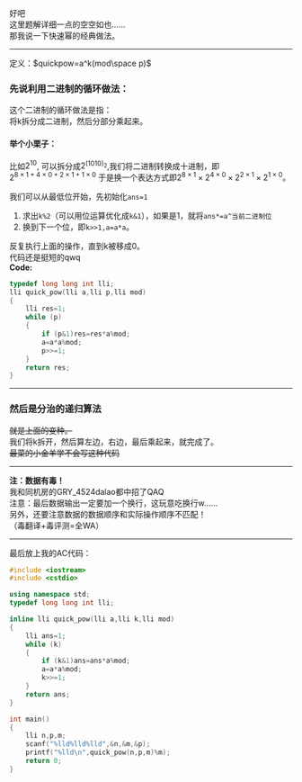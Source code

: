 好吧  
这里题解详细一点的空空如也......  
那我说一下快速幂的经典做法。

---------

定义：$quickpow=a^k(mod\space p)$
### 先说利用二进制的循环做法：
这个二进制的循环做法是指：  
将k拆分成二进制，然后分部分乘起来。  
#### 举个小栗子：
比如$2^{10}$, 可以拆分成$2^{(1010)_2}$,我们将二进制转换成十进制，即  
$2^{8\times 1+4\times 0+2\times 1+1\times 0}$
于是换一个表达方式即$2^{8\times 1}\times 2^{4\times 0}\times 2^{2\times 1}\times 2^{1\times 0}$。  

我们可以从最低位开始，先初始化`ans=1`
1. 求出`k%2`（可以用位运算优化成`k&1`），如果是1，就将`ans*=a^当前二进制位`
2. 换到下一个位，即`k>>1,a=a*a`。

反复执行上面的操作，直到k被移成0。  
代码还是挺短的qwq  
**Code:**
```cpp
typedef long long int lli;
lli quick_pow(lli a,lli p,lli mod)
{
    lli res=1;
    while (p)
    {
        if (p&1)res=res*a%mod;
        a=a*a%mod;
        p>>=1;
    }
    return res;
}
```

------

### 然后是分治的递归算法
~~就是上面的变种。~~  
我们将k拆开，然后算左边，右边，最后乘起来，就完成了。  
~~最菜的小金羊学不会写这种代码~~

--------

**注：数据有毒！**  
我和同机房的GRY_4524dalao都中招了QAQ  
注意：最后数据输出一定要加一个换行，这玩意吃换行w......  
另外，还要注意数据的数据顺序和实际操作顺序不匹配！  
（毒翻译+毒评测=全WA）

-------

最后放上我的AC代码：
```cpp
#include <iostream>
#include <cstdio>

using namespace std;
typedef long long int lli;

inline lli quick_pow(lli a,lli k,lli mod)
{
	lli ans=1;
	while (k)
	{
		if (k&1)ans=ans*a%mod;
		a=a*a%mod;
		k>>=1;
	}
	return ans;
}

int main()
{
	lli n,p,m;
	scanf("%lld%lld%lld",&n,&m,&p);
	printf("%lld\n",quick_pow(n,p,m)%m);
	return 0;
}
```